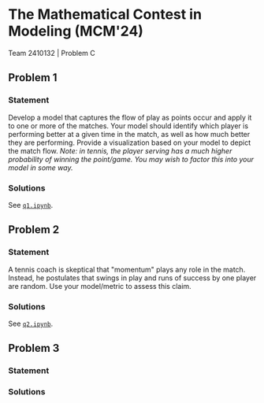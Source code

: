 # The Mathematical Contest in Modeling (MCM'24)

Team 2410132 | Problem C

## Problem 1

### Statement

Develop a model that captures the flow of play as points occur and apply it to one or more of the matches. Your model should identify which player is performing better at a given time in the match, as well as how much better they are performing. Provide a visualization based on your model to depict the match flow. *Note: in tennis, the player serving has a much higher probability of winning the point/game. You may wish to factor this into your model in some way.*

### Solutions

See [`q1.ipynb`](./q1.ipynb).

## Problem 2

### Statement

A tennis coach is skeptical that "momentum" plays any role in the match. Instead, he postulates that swings in play and runs of success by one player are random. Use your model/metric to assess this claim.

### Solutions

See [`q2.ipynb`](./q2.ipynb).

## Problem 3

### Statement

### Solutions
